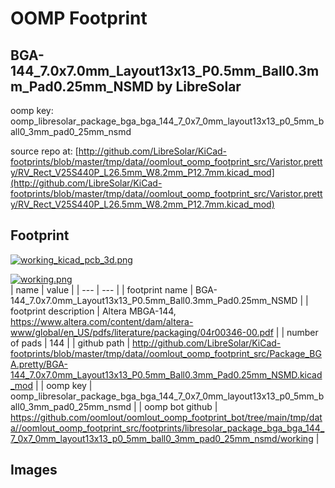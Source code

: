 # OOMP Footprint  
## BGA-144_7.0x7.0mm_Layout13x13_P0.5mm_Ball0.3mm_Pad0.25mm_NSMD  by LibreSolar  
  
oomp key: oomp_libresolar_package_bga_bga_144_7_0x7_0mm_layout13x13_p0_5mm_ball0_3mm_pad0_25mm_nsmd  
  
source repo at: [http://github.com/LibreSolar/KiCad-footprints/blob/master/tmp/data//oomlout_oomp_footprint_src/Varistor.pretty/RV_Rect_V25S440P_L26.5mm_W8.2mm_P12.7mm.kicad_mod](http://github.com/LibreSolar/KiCad-footprints/blob/master/tmp/data//oomlout_oomp_footprint_src/Varistor.pretty/RV_Rect_V25S440P_L26.5mm_W8.2mm_P12.7mm.kicad_mod)  
## Footprint  
  
[![working_kicad_pcb_3d.png](working_kicad_pcb_3d_600.png)](working_kicad_pcb_3d.png)  
  
[![working.png](working_600.png)](working.png)  
| name | value | 
| --- | --- | 
| footprint name | BGA-144_7.0x7.0mm_Layout13x13_P0.5mm_Ball0.3mm_Pad0.25mm_NSMD | 
| footprint description | Altera MBGA-144, https://www.altera.com/content/dam/altera-www/global/en_US/pdfs/literature/packaging/04r00346-00.pdf | 
| number of pads | 144 | 
| github path | http://github.com/LibreSolar/KiCad-footprints/blob/master/tmp/data//oomlout_oomp_footprint_src/Package_BGA.pretty/BGA-144_7.0x7.0mm_Layout13x13_P0.5mm_Ball0.3mm_Pad0.25mm_NSMD.kicad_mod | 
| oomp key | oomp_libresolar_package_bga_bga_144_7_0x7_0mm_layout13x13_p0_5mm_ball0_3mm_pad0_25mm_nsmd | 
| oomp bot github | https://github.com/oomlout/oomlout_oomp_footprint_bot/tree/main/tmp/data//oomlout_oomp_footprint_src/footprints/libresolar_package_bga_bga_144_7_0x7_0mm_layout13x13_p0_5mm_ball0_3mm_pad0_25mm_nsmd/working | 
## Images  
